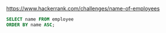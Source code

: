https://www.hackerrank.com/challenges/name-of-employees

```SQL
SELECT name FROM employee
ORDER BY name ASC;
```
